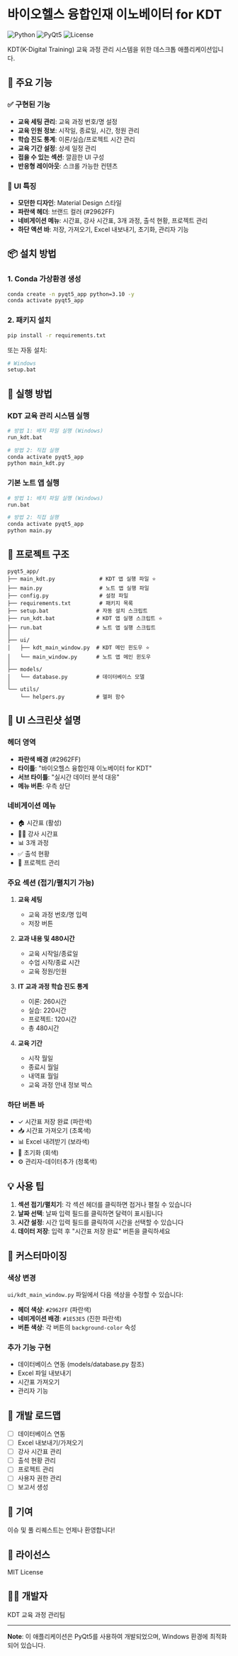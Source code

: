 # 바이오헬스 융합인재 이노베이터 for KDT

![Python](https://img.shields.io/badge/Python-3.10-blue)
![PyQt5](https://img.shields.io/badge/PyQt5-5.15-green)
![License](https://img.shields.io/badge/license-MIT-orange)

KDT(K-Digital Training) 교육 과정 관리 시스템을 위한 데스크톱 애플리케이션입니다.

## 🎯 주요 기능

### ✅ 구현된 기능
- **교육 세팅 관리**: 교육 과정 번호/명 설정
- **교육 인원 정보**: 시작일, 종료일, 시간, 정원 관리
- **학습 진도 통계**: 이론/실습/프로젝트 시간 관리
- **교육 기간 설정**: 상세 일정 관리
- **접을 수 있는 섹션**: 깔끔한 UI 구성
- **반응형 레이아웃**: 스크롤 가능한 컨텐츠

### 🎨 UI 특징
- **모던한 디자인**: Material Design 스타일
- **파란색 헤더**: 브랜드 컬러 (#2962FF)
- **네비게이션 메뉴**: 시간표, 강사 시간표, 3개 과정, 출석 현황, 프로젝트 관리
- **하단 액션 바**: 저장, 가져오기, Excel 내보내기, 초기화, 관리자 기능

## 📦 설치 방법

### 1. Conda 가상환경 생성
```bash
conda create -n pyqt5_app python=3.10 -y
conda activate pyqt5_app
```

### 2. 패키지 설치
```bash
pip install -r requirements.txt
```

또는 자동 설치:
```bash
# Windows
setup.bat
```

## 🚀 실행 방법

### KDT 교육 관리 시스템 실행
```bash
# 방법 1: 배치 파일 실행 (Windows)
run_kdt.bat

# 방법 2: 직접 실행
conda activate pyqt5_app
python main_kdt.py
```

### 기본 노트 앱 실행
```bash
# 방법 1: 배치 파일 실행 (Windows)
run.bat

# 방법 2: 직접 실행
conda activate pyqt5_app
python main.py
```

## 📁 프로젝트 구조

```
pyqt5_app/
├── main_kdt.py              # KDT 앱 실행 파일 ⭐
├── main.py                  # 노트 앱 실행 파일
├── config.py                # 설정 파일
├── requirements.txt         # 패키지 목록
├── setup.bat               # 자동 설치 스크립트
├── run_kdt.bat             # KDT 앱 실행 스크립트 ⭐
├── run.bat                 # 노트 앱 실행 스크립트
│
├── ui/
│   ├── kdt_main_window.py  # KDT 메인 윈도우 ⭐
│   └── main_window.py      # 노트 앱 메인 윈도우
│
├── models/
│   └── database.py         # 데이터베이스 모델
│
└── utils/
    └── helpers.py          # 헬퍼 함수
```

## 🎨 UI 스크린샷 설명

### 헤더 영역
- **파란색 배경** (#2962FF)
- **타이틀**: "바이오헬스 융합인재 이노베이터 for KDT"
- **서브 타이틀**: "실시간 데이터 분석 대응"
- **메뉴 버튼**: 우측 상단

### 네비게이션 메뉴
- 🏠 시간표 (활성)
- 👨‍🏫 강사 시간표
- 📊 3개 과정
- ✅ 출석 현황
- 📁 프로젝트 관리

### 주요 섹션 (접기/펼치기 가능)
1. **교육 세팅**
   - 교육 과정 번호/명 입력
   - 저장 버튼

2. **교과 내용 및 480시간**
   - 교육 시작일/종료일
   - 수업 시작/종료 시간
   - 교육 정원/인원

3. **IT 교과 과정 학습 진도 통계**
   - 이론: 260시간
   - 실습: 220시간
   - 프로젝트: 120시간
   - 총 480시간

4. **교육 기간**
   - 시작 월일
   - 종료시 월일
   - 내역표 월일
   - 교육 과정 안내 정보 박스

### 하단 버튼 바
- ✓ 시간표 저장 완료 (파란색)
- 📥 시간표 가져오기 (초록색)
- 📊 Excel 내려받기 (보라색)
- 🔄 초기화 (회색)
- ⚙️ 관리자-데이터추가 (청록색)

## 💡 사용 팁

1. **섹션 접기/펼치기**: 각 섹션 헤더를 클릭하면 접거나 펼칠 수 있습니다
2. **날짜 선택**: 날짜 입력 필드를 클릭하면 달력이 표시됩니다
3. **시간 설정**: 시간 입력 필드를 클릭하여 시간을 선택할 수 있습니다
4. **데이터 저장**: 입력 후 "시간표 저장 완료" 버튼을 클릭하세요

## 🔧 커스터마이징

### 색상 변경
`ui/kdt_main_window.py` 파일에서 다음 색상을 수정할 수 있습니다:
- **헤더 색상**: `#2962FF` (파란색)
- **네비게이션 배경**: `#1E53E5` (진한 파란색)
- **버튼 색상**: 각 버튼의 `background-color` 속성

### 추가 기능 구현
- 데이터베이스 연동 (models/database.py 참조)
- Excel 파일 내보내기
- 시간표 가져오기
- 관리자 기능

## 📝 개발 로드맵

- [ ] 데이터베이스 연동
- [ ] Excel 내보내기/가져오기
- [ ] 강사 시간표 관리
- [ ] 출석 현황 관리
- [ ] 프로젝트 관리
- [ ] 사용자 권한 관리
- [ ] 보고서 생성

## 🤝 기여

이슈 및 풀 리퀘스트는 언제나 환영합니다!

## 📄 라이선스

MIT License

## 👨‍💻 개발자

KDT 교육 과정 관리팀

---

**Note**: 이 애플리케이션은 PyQt5를 사용하여 개발되었으며, Windows 환경에 최적화되어 있습니다.
